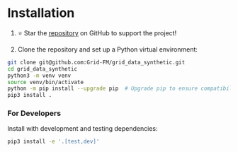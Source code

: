 # Installation

1. ⭐ Star the [repository](https://github.com/Grid-FM/grid_data_synthetic) on GitHub to support the project!

2. Clone the repository and set up a Python virtual environment:

```bash
git clone git@github.com:Grid-FM/grid_data_synthetic.git
cd grid_data_synthetic
python3 -m venv venv
source venv/bin/activate
python -m pip install --upgrade pip  # Upgrade pip to ensure compatibility with pyproject.toml
pip3 install .
```

### For Developers

Install with development and testing dependencies:

```bash
pip3 install -e '.[test,dev]'
```
